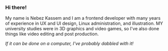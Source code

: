 ### Hi there!

My name is Nebez Kassem and I am a frontend developer with many years of experience in UX and UI design, Linux administration, and illustration.
MY university studies were in 3D graphics and video games, so I've also done things like video editing and post production.

_If it can be done on a computer, I've probably dabbled with it!_

<!--
**nabaxo/nabaxo** is a ✨ _special_ ✨ repository because its `README.md` (this file) appears on your GitHub profile.

Here are some ideas to get you started:

- 🔭 I’m currently working on ...
- 🌱 I’m currently learning ...
- 👯 I’m looking to collaborate on ...
- 🤔 I’m looking for help with ...
- 💬 Ask me about ...
- 📫 How to reach me: ...
- 😄 Pronouns: ...
- ⚡ Fun fact: ...
-->
